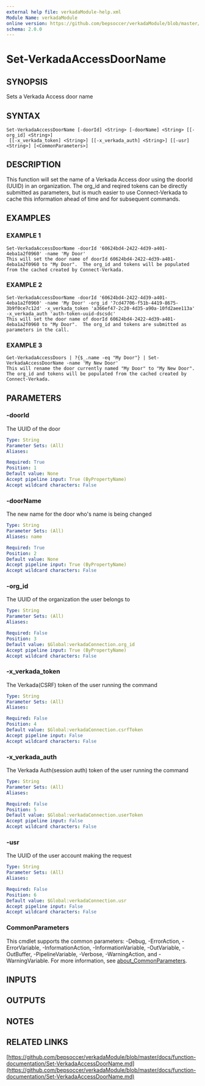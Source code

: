 ```yaml
---
external help file: verkadaModule-help.xml
Module Name: verkadaModule
online version: https://github.com/bepsoccer/verkadaModule/blob/master/docs/function-documentation/Set-VerkadaAccessDoorName.md
schema: 2.0.0
---
```


# Set-VerkadaAccessDoorName

## SYNOPSIS
Sets a Verkada Access door name

## SYNTAX

```
Set-VerkadaAccessDoorName [-doorId] <String> [-doorName] <String> [[-org_id] <String>]
 [[-x_verkada_token] <String>] [[-x_verkada_auth] <String>] [[-usr] <String>] [<CommonParameters>]
```

## DESCRIPTION
This function will set the name of a Verkada Access door using the doorId (UUID) in an organization.
The org_id and reqired tokens can be directly submitted as parameters, but is much easier to use Connect-Verkada to cache this information ahead of time and for subsequent commands.

## EXAMPLES

### EXAMPLE 1
```
Set-VerkadaAccessDoorName -doorId '60624bd4-2422-4d39-a401-4eba1a2f0960' -name 'My Door'
This will set the door name of doorId 60624bd4-2422-4d39-a401-4eba1a2f0960 to "My Door".  The org_id and tokens will be populated from the cached created by Connect-Verkada.
```

### EXAMPLE 2
```
Set-VerkadaAccessDoorName -doorId '60624bd4-2422-4d39-a401-4eba1a2f0960' -name 'My Door' -org_id '7cd47706-f51b-4419-8675-3b9f0ce7c12d' -x_verkada_token 'a366ef47-2c20-4d35-a90a-10fd2aee113a' -x_verkada_auth 'auth-token-uuid-dscsdc'
This will set the door name of doorId 60624bd4-2422-4d39-a401-4eba1a2f0960 to "My Door".  The org_id and tokens are submitted as parameters in the call.
```

### EXAMPLE 3
```
Get-VerkadaAccessDoors | ?{$_.name -eq "My Door"} | Set-VerkadaAccessDoorName -name 'My New Door'
This will rename the door currently named "My Door" to "My New Door".  The org_id and tokens will be populated from the cached created by Connect-Verkada.
```

## PARAMETERS

### -doorId
The UUID of the door

```yaml
Type: String
Parameter Sets: (All)
Aliases:

Required: True
Position: 1
Default value: None
Accept pipeline input: True (ByPropertyName)
Accept wildcard characters: False
```

### -doorName
The new name for the door who's name is being changed

```yaml
Type: String
Parameter Sets: (All)
Aliases: name

Required: True
Position: 2
Default value: None
Accept pipeline input: True (ByPropertyName)
Accept wildcard characters: False
```

### -org_id
The UUID of the organization the user belongs to

```yaml
Type: String
Parameter Sets: (All)
Aliases:

Required: False
Position: 3
Default value: $Global:verkadaConnection.org_id
Accept pipeline input: True (ByPropertyName)
Accept wildcard characters: False
```

### -x_verkada_token
The Verkada(CSRF) token of the user running the command

```yaml
Type: String
Parameter Sets: (All)
Aliases:

Required: False
Position: 4
Default value: $Global:verkadaConnection.csrfToken
Accept pipeline input: False
Accept wildcard characters: False
```

### -x_verkada_auth
The Verkada Auth(session auth) token of the user running the command

```yaml
Type: String
Parameter Sets: (All)
Aliases:

Required: False
Position: 5
Default value: $Global:verkadaConnection.userToken
Accept pipeline input: False
Accept wildcard characters: False
```

### -usr
The UUID of the user account making the request

```yaml
Type: String
Parameter Sets: (All)
Aliases:

Required: False
Position: 6
Default value: $Global:verkadaConnection.usr
Accept pipeline input: False
Accept wildcard characters: False
```

### CommonParameters
This cmdlet supports the common parameters: -Debug, -ErrorAction, -ErrorVariable, -InformationAction, -InformationVariable, -OutVariable, -OutBuffer, -PipelineVariable, -Verbose, -WarningAction, and -WarningVariable. For more information, see [about_CommonParameters](http://go.microsoft.com/fwlink/?LinkID=113216).

## INPUTS

## OUTPUTS

## NOTES

## RELATED LINKS

[https://github.com/bepsoccer/verkadaModule/blob/master/docs/function-documentation/Set-VerkadaAccessDoorName.md](https://github.com/bepsoccer/verkadaModule/blob/master/docs/function-documentation/Set-VerkadaAccessDoorName.md)

